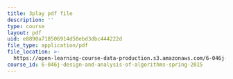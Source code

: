 ```yaml
---
title: 3play pdf file
description: ''
type: course
layout: pdf
uid: e8890a718506914d50ebd3dbc444222d
file_type: application/pdf
file_location: >-
  https://open-learning-course-data-production.s3.amazonaws.com/6-046j-design-and-analysis-of-algorithms-spring-2015/e8890a718506914d50ebd3dbc444222d_2g9OSRKJuzM.pdf
course_id: 6-046j-design-and-analysis-of-algorithms-spring-2015
---
```

